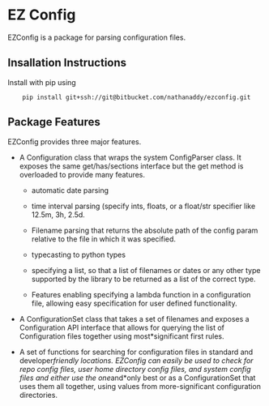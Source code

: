 # EZ Config

EZConfig is a package for parsing configuration files.

## Insallation Instructions

Install with pip using

        pip install git+ssh://git@bitbucket.com/nathanaddy/ezconfig.git

## Package Features

EZConfig provides three major features.

* A Configuration class that wraps the system ConfigParser
  class. It exposes the same get/has/sections interface but the
  get method is overloaded to provide many features.

    *  automatic date parsing

    *  time interval parsing (specify ints, floats, or a float/str
       specifier like 12.5m, 3h, 2.5d.

    *  Filename parsing that returns the absolute path of the config
       param relative to the file in which it was specified.

    *  typecasting to python types

    *  specifying a list, so that a list of filenames or dates or any
       other type supported by the library to be returned as a list
       of the correct type.

    *  Features enabling specifying a lambda function in a
       configuration file, allowing easy specification for user
       defined functionality.

* A ConfigurationSet class that takes a set of filenames and
  exposes a Configuration API interface that allows for querying
  the list of Configuration files together using most*significant
  first rules.

* A set of functions for searching for configuration files in
  standard and developer*friendly locations. EZConfig can easily
  be used to check for repo config files, user home directory
  config files, and system config files and either use the
  one*and*only best or as a ConfigurationSet that uses them all
  together, using values from more-significant configuration
  directories.
